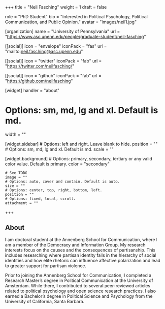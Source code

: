 +++
title = "Neil Fasching"
weight = 1
draft = false

role = "PhD Student"
bio = "Interested in Political Psychology, Political Communication, and Public Opinion."
avatar = "images/neil1.jpg"

[organization]
  name = "University of Pennsylvania"
  url = "https://www.asc.upenn.edu/people/graduate-student/neil-fasching"

[[social]]
  icon = "envelope"
  iconPack = "fas"
  url = "mailto:neil.fasching@asc.upenn.edu"

[[social]]
  icon = "twitter"
  iconPack = "fab"
  url = "https://twitter.com/neilfasching/"

[[social]]
  icon = "github"
  iconPack = "fab"
  url = "https://github.com/neilfasching"

[widget]
  handler = "about"
    
  # Options: sm, md, lg and xl. Default is md.
  width = ""

  [widget.sidebar]
    # Options: left and right. Leave blank to hide.
    position = ""
    # Options: sm, md, lg and xl. Default is md.
    scale = ""
    
  [widget.background]
    # Options: primary, secondary, tertiary or any valid color value. Default is primary.
    color = "secondary"
    
    # See TODO
    image = ""
    # Options: auto, cover and contain. Default is auto.
    size = ""
    # Options: center, top, right, bottom, left.
    position = ""
    # Options: fixed, local, scroll.
    attachment = ""
+++

## About

I am doctoral student at the Annenberg School for Communication, where I am a member of the Democracy and Information Group. My research interests focus on the causes and the consequences of partisanship. This includes researching where partisan identity falls in the hierarchy of social identities and how elite rhetoric can influence affective polarization and lead to greater support for partisan violence. 

Prior to joining the Annenberg School for Communication, I completed a Research Master’s degree in Political Communication at the University of Amsterdam. While there, I contributed to several peer-reviewed articles related to political psychology and open science research practices. I also earned a Bachelor’s degree in Political Science and Psychology from the University of California, Santa Barbara.

